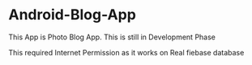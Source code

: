 # Android-Blog-App
This App is Photo Blog App. This is still in Development Phase

This required Internet Permission as it works on Real  fiebase database
